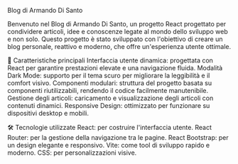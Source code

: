 Blog di Armando Di Santo

Benvenuto nel Blog di Armando Di Santo, un progetto React progettato per condividere articoli,
idee e conoscenze legate al mondo dello sviluppo web e non solo. 
Questo progetto è stato sviluppato con l'obiettivo di creare un blog personale, reattivo e moderno, che offre un'esperienza utente ottimale.

🚀 Caratteristiche principali
Interfaccia utente dinamica: progettata con React per garantire prestazioni elevate e una navigazione fluida.
Modalità Dark Mode: supporto per il tema scuro per migliorare la leggibilità e il comfort visivo.
Componenti modulari: struttura del progetto basata su componenti riutilizzabili, rendendo il codice facilmente manutenibile.
Gestione degli articoli: caricamento e visualizzazione degli articoli con contenuti dinamici.
Responsive Design: ottimizzato per funzionare su dispositivi desktop e mobili.

🛠️ Tecnologie utilizzate
React: per costruire l'interfaccia utente.
React Router: per la gestione della navigazione tra le pagine.
React Bootstrap: per un design elegante e responsivo.
Vite: come tool di sviluppo rapido e moderno.
CSS: per personalizzazioni visive.
